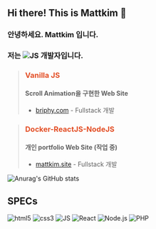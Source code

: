 ## Hi there! This is Mattkim 👋
### 안녕하세요. Mattkim 입니다.
### 저는 <img alt="JS" src ="https://img.shields.io/badge/JavaScript-F7DF1E.svg?&style=for-the-badge&logo=JavaScript&logoColor=black"/> 개발자입니다.  
  
  
> ### <span style="color:#E34F26;">Vanilla JS</span>
> #### Scroll Animation을 구현한 Web Site
> - <a href="https://www.briphy.com" target="_blank">briphy.com</a> - Fullstack 개발


> ### <span style="color:#E34F26;">Docker-ReactJS-NodeJS</span>
> #### 개인 portfolio Web Site (작업 중)
> - <a href="http://mattkim.site" target="_blank">mattkim.site</a> - Fullstack 개발

![Anurag's GitHub stats](https://github-readme-stats.vercel.app/api?username=kisonkim&show_icons=true&theme=radical)

## SPECs
<img alt="html5" src ="https://img.shields.io/badge/HTML5-E34F26.svg?&style=for-the-badge&logo=HTML5&logoColor=black"/> <img alt="css3" src ="https://img.shields.io/badge/CSS3-1572B6.svg?&style=for-the-badge&logo=CSS3&logoColor=black"/> <img alt="JS" src ="https://img.shields.io/badge/JavaScript-F7DF1E.svg?&style=for-the-badge&logo=JavaScript&logoColor=black"/> <img alt="React" src ="https://img.shields.io/badge/React-61DAFB.svg?&style=for-the-badge&logo=React&logoColor=black"/> <img alt="Node.js" src ="https://img.shields.io/badge/Node.js-339933.svg?&style=for-the-badge&logo=Node.js&logoColor=black"/> <img alt="PHP" src ="https://img.shields.io/badge/php-777BB4.svg?&style=for-the-badge&logo=php&logoColor=white"/> 

<!--
**kisonKim/kisonkim** is a ✨ _special_ ✨ repository because its `README.md` (this file) appears on your GitHub profile.

Here are some ideas to get you started:

- 🔭 I’m currently working on ...
- 🌱 I’m currently learning ...
- 👯 I’m looking to collaborate on ...
- 🤔 I’m looking for help with ...
- 💬 Ask me about ...
- 📫 How to reach me: ...
- 😄 Pronouns: ...
- ⚡ Fun fact: ...
-->

<!-- <a href="www.briphy.com" target="_blank"><img src="https://img.shields.io/badge/ReactJS-#000000?style=plastic&logo=React&logoColor=#61DAFB"/></a> -->

